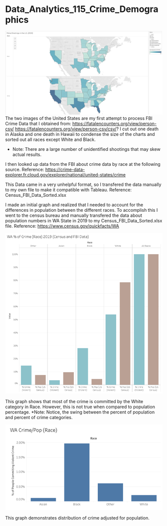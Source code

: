 # Data_Analytics_115_Crime_Demographics

![Shooting Map of America (Race) 2019](https://raw.githubusercontent.com/levicollins9/Data_Analytics_115_Crime_Demographics/master/Shooting%20Map%20of%20America%20(Race)%202019.png)
The two images of the United States are my first attempt to process FBI Crime Data that I obtained from: https://fatalencounters.org/view/person-csv/
https://fatalencounters.org/view/person-csv/csv/?
I cut out one death in Alaska and one death in Hawaii to condense the size of the charts and sorted out all races except White and Black. 
* Note: There are a large number of unidentified shootings that may skew actual results.


I then looked up data from the FBI about crime data by race at the following source.
Reference: https://crime-data-explorer.fr.cloud.gov/explorer/national/united-states/crime

This Data came in a very unhelpful format, so I transfered the data manually to my own file to make it compatible with Tableau. 
Reference: Census_FBI_Data_Sorted.xlsx

I made an initial graph and realized that I needed to account for the differences in population between the different races. To accomplish this I went to the census bureau and manually transfered the data about population numbers in WA State in 2019 to my Census_FBI_Data_Sorted.xlsx file.
Reference: https://www.census.gov/quickfacts/WA


![WA % of Crime (Race) 2019](https://raw.githubusercontent.com/levicollins9/Data_Analytics_115_Crime_Demographics/master/WA%20%25%20of%20Crime%20(Race)%202019.png)

This graph shows that most of the crime is committed by the White category in Race. However, this is not true when compared to population percentage. 
*Note: Notice, the swing between the percent of population and percent of crime categories.


![WA Crime by Population (Race) 2019](https://raw.githubusercontent.com/levicollins9/Data_Analytics_115_Crime_Demographics/master/WA%20Crime%20by%20Population%20(Race)%202019.png)

This graph demonstrates distribution of crime adjusted for population.
